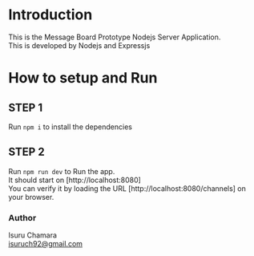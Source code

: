 # Introduction

This is the Message Board Prototype Nodejs Server Application.  
This is developed by Nodejs and Expressjs

# How to setup and Run

## STEP 1

Run `npm i` to install the dependencies

## STEP 2

Run `npm run dev` to Run the app.  
It should start on [http://localhost:8080]  
You can verify it by loading the URL [http://localhost:8080/channels] on your browser.

### Author
Isuru Chamara  
isuruch92@gmail.com